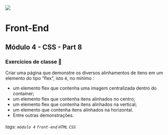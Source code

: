 ![](https://portal.alphaedtech.org.br/images/edtech/logo-edtech.webp)

# Front-End

## Módulo 4 - CSS - Part 8

### Exercícios de classe 🏫

Criar uma página que demonstre os diversos alinhamentos de itens em um elemento do tipo “flex”, isto é, no mínimo :

- um elemento flex que contenha uma imagem centralizada dentro do container;
- um elemento flex que contenha itens alinhados no centro;
- um elemento flex que contenha itens alinhados na vertical;
- um elemento que contenha itens alinhados na horizontal.
- Entre outras demonstrações.

###### tags: `módulo 4` `front-end` `HTML` `CSS`
